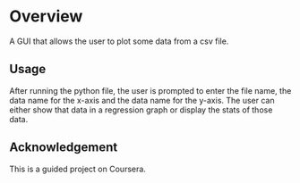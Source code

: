 # Overview

A GUI that allows the user to plot some data from a csv file.

## Usage

After running the python file, the user is prompted to enter the file name, the data name for the x-axis and the data name for the y-axis. The user can either show that data in a regression graph or display the stats of those data.

## Acknowledgement

This is a guided project on Coursera.
